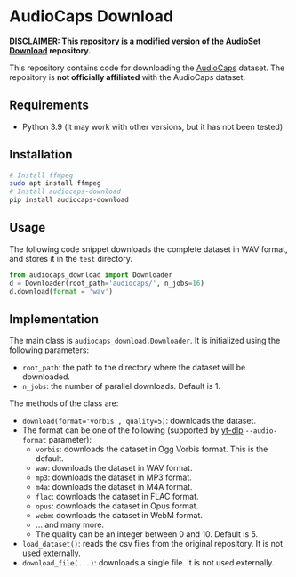 # AudioCaps Download

**DISCLAIMER: This repository is a modified version of the [AudioSet Download](https://github.com/MorenoLaQuatra/audioset-download) repository.**

This repository contains code for downloading the [AudioCaps](https://github.com/cdjkim/audiocaps) dataset.
The repository is **not officially affiliated** with the AudioCaps dataset.

## Requirements

* Python 3.9 (it may work with other versions, but it has not been tested)

## Installation

```bash
# Install ffmpeg
sudo apt install ffmpeg
# Install audiocaps-download
pip install audiocaps-download
```

## Usage

The following code snippet downloads the complete dataset in WAV format, and stores it in the `test` directory.

```python
from audiocaps_download import Downloader
d = Downloader(root_path='audiocaps/', n_jobs=16)
d.download(format = 'wav')
```

## Implementation

The main class is `audiocaps_download.Downloader`. It is initialized using the following parameters:
* `root_path`: the path to the directory where the dataset will be downloaded.
* `n_jobs`: the number of parallel downloads. Default is 1.

The methods of the class are:
* `download(format='vorbis', quality=5)`: downloads the dataset. 
* The format can be one of the following (supported by [yt-dlp](https://github.com/yt-dlp/yt-dlp#post-processing-options) `--audio-format` parameter):
    * `vorbis`: downloads the dataset in Ogg Vorbis format. This is the default.
    * `wav`: downloads the dataset in WAV format.
    * `mp3`: downloads the dataset in MP3 format.
    * `m4a`: downloads the dataset in M4A format.
    * `flac`: downloads the dataset in FLAC format.
    * `opus`: downloads the dataset in Opus format.
    * `webm`: downloads the dataset in WebM format.
    * ... and many more.
  * The quality can be an integer between 0 and 10. Default is 5.
* `load_dataset()`: reads the csv files from the original repository. It is not used externally.
* `download_file(...)`: downloads a single file. It is not used externally.